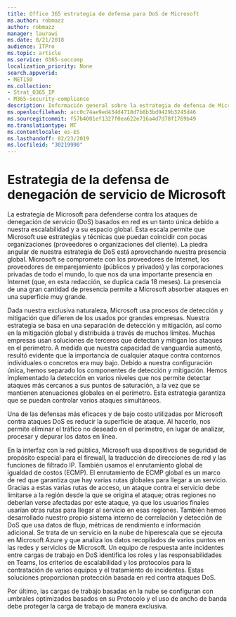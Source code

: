 ```yaml
---
title: Office 365 estrategia de defensa para DoS de Microsoft
ms.author: robmazz
author: robmazz
manager: laurawi
ms.date: 8/21/2018
audience: ITPro
ms.topic: article
ms.service: O365-seccomp
localization_priority: None
search.appverid:
- MET150
ms.collection:
- Strat_O365_IP
- M365-security-compliance
description: Información general sobre la estrategia de defensa de Microsoft para tratar con ataques por denegación de servicio (DoS).
ms.openlocfilehash: acc0c74ae9ed434d4718d7b8b3bd9429b3245d46
ms.sourcegitcommit: f57b4001ef1327f0ea622e716a4d7d78f1769b49
ms.translationtype: MT
ms.contentlocale: es-ES
ms.lasthandoff: 02/23/2019
ms.locfileid: "30219990"
---
```

# <a name="microsofts-denial-of-service-defense-strategy"></a>Estrategia de la defensa de denegación de servicio de Microsoft

La estrategia de Microsoft para defenderse contra los ataques de denegación de servicio (DoS) basados en red es un tanto única debido a nuestra escalabilidad y a su espacio global. Esta escala permite que Microsoft use estrategias y técnicas que puedan coincidir con pocas organizaciones (proveedores o organizaciones del cliente). La piedra angular de nuestra estrategia de DoS está aprovechando nuestra presencia global. Microsoft se compromete con los proveedores de Internet, los proveedores de emparejamiento (públicos y privados) y las corporaciones privadas de todo el mundo, lo que nos da una importante presencia en Internet (que, en esta redacción, se duplica cada 18 meses). La presencia de una gran cantidad de presencia permite a Microsoft absorber ataques en una superficie muy grande.

Dada nuestra exclusiva naturaleza, Microsoft usa procesos de detección y mitigación que difieren de los usados por grandes empresas. Nuestra estrategia se basa en una separación de detección y mitigación, así como en la mitigación global y distribuida a través de muchos límites. Muchas empresas usan soluciones de terceros que detectan y mitigan los ataques en el perímetro. A medida que nuestra capacidad de vanguardia aumentó, resultó evidente que la importancia de cualquier ataque contra contornos individuales o concretos era muy bajo. Debido a nuestra configuración única, hemos separado los componentes de detección y mitigación. Hemos implementado la detección en varios niveles que nos permite detectar ataques más cercanos a sus puntos de saturación, a la vez que se mantienen atenuaciones globales en el perímetro. Esta estrategia garantiza que se puedan controlar varios ataques simultáneos.

Una de las defensas más eficaces y de bajo costo utilizadas por Microsoft contra ataques DoS es reducir la superficie de ataque. Al hacerlo, nos permite eliminar el tráfico no deseado en el perímetro, en lugar de analizar, procesar y depurar los datos en línea.

En la interfaz con la red pública, Microsoft usa dispositivos de seguridad de propósito especial para el firewall, la traducción de direcciones de red y las funciones de filtrado IP. También usamos el enrutamiento global de igualdad de costos (ECMP). El enrutamiento de ECMP global es un marco de red que garantiza que hay varias rutas globales para llegar a un servicio. Gracias a estas varias rutas de acceso, un ataque contra el servicio debe limitarse a la región desde la que se origina el ataque; otras regiones no deberían verse afectadas por este ataque, ya que los usuarios finales usarían otras rutas para llegar al servicio en esas regiones. También hemos desarrollado nuestro propio sistema interno de correlación y detección de DoS que usa datos de flujo, métricas de rendimiento e información adicional. Se trata de un servicio en la nube de hiperescala que se ejecuta en Microsoft Azure y que analiza los datos recopilados de varios puntos en las redes y servicios de Microsoft. Un equipo de respuesta ante incidentes entre cargas de trabajo en DoS identifica los roles y las responsabilidades en Teams, los criterios de escalabilidad y los protocolos para la contratación de varios equipos y el tratamiento de incidentes. Estas soluciones proporcionan protección basada en red contra ataques DoS.

Por último, las cargas de trabajo basadas en la nube se configuran con umbrales optimizados basados en su Protocolo y el uso de ancho de banda debe proteger la carga de trabajo de manera exclusiva.
